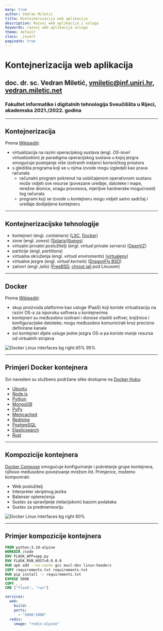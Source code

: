 ```yaml
---
marp: true
author: Vedran Miletić
title: Kontejnerizacija web aplikacija
description: Razvoj web aplikacija i usluga
keywords: razvoj web aplikacija usluga
theme: default
class: _invert
paginate: true
---
```


<style>
section {
  font-family: 'Fira Sans', sans-serif;
}
code {
  font-family: 'Fira Code', monospace;
}
</style>

# Kontejnerizacija web aplikacija

## doc. dr. sc. Vedran Miletić, vmiletic@inf.uniri.hr, [vedran.miletic.net](https://vedran.miletic.net/)

### Fakultet informatike i digitalnih tehnologija Sveučilišta u Rijeci, akademska 2021./2022. godina

---

## Kontejnerizacija

Prema [Wikipediji](https://en.wikipedia.org/wiki/OS-level_virtualization):

* virtualizacija na razini operacijskog sustava (engl. *OS-level virtualization*) je paradigma operacijskog sustava u kojoj jezgra omogućuje postojanje više izoliranih instanci korisničkog prostora
* s gledišta programa koji se u njima izvode mogu izgledati kao prava računala
    - računalni program pokrenut na uobičajenom operativnom sustavu može vidjeti sve resurse (povezane uređaje, datoteke i mape, mrežne dionice, snagu procesora, mjerljive hardverske mogućnosti) tog računala
    - programi koji se izvode u kontejneru mogu vidjeti samo sadržaj i uređaje dodijeljene kontejneru

---

## Kontejnerizacijske tehnologije

* kontejneri (engl. *containers*) ([LXC](https://linuxcontainers.org/), [Docker](https://www.docker.com/))
* zone (engl. *zones*) ([Solaris](https://www.oracle.com/solaris/)/[illumos](https://illumos.org/))
* virtualni privatni poslužitelji (engl. *virtual private servers*) ([OpenVZ](https://openvz.org/))
* particije (engl. *partitions*)
* virtualna okruženja (engl. *virtual enviroments*) ([virtualenv](https://virtualenv.pypa.io/))
* virtualne jezgre (engl. *virtual kernels*) ([DragonFly BSD](https://www.dragonflybsd.org/))
* zatvori (engl. *jails*) ([FreeBSD](https://www.freebsd.org/), [chroot jail](https://en.wikipedia.org/wiki/Chroot) pod Linuxom)

---

## Docker

Prema [Wikipediji](https://en.wikipedia.org/wiki/Docker_(software)):

* skup proizvoda platforme kao usluge (PaaS) koji koriste virtualizaciju na razini OS-a za isporuku softvera u kontejnerima
* kontejneri su međusobno izolirani i donose vlastiti softver, knjižnice i konfiguracijske datoteke; mogu međusobno komunicirati kroz precizno definirane kanale
* svi kontejneri dijele usluge jedne jezgra OS-a pa koriste manje resursa od virtualnih strojeva

![Docker Linux interfaces bg right:45% 95%](https://upload.wikimedia.org/wikipedia/commons/0/09/Docker-linux-interfaces.svg)

---

## Primjeri Docker kontejnera

Svi navedeni su službeno podržane slike dostupne na [Docker Hubu](https://hub.docker.com/):

* [Ubuntu](https://hub.docker.com/_/ubuntu)
* [Node.js](https://hub.docker.com/_/node)
* [Python](https://hub.docker.com/_/python)
* [MongoDB](https://hub.docker.com/_/mongo)
* [PyPy](https://hub.docker.com/_/pypy)
* [Memcached](https://hub.docker.com/_/memcached)
* [Redmine](https://hub.docker.com/_/redmine)
* [PostgreSQL](https://hub.docker.com/_/postgres)
* [Elasticsearch](https://hub.docker.com/_/elasticsearch)
* [Rust](https://hub.docker.com/_/rust)

---

## Kompozicije kontejnera

[Docker Compose](https://docs.docker.com/compose/) omogućuje konfiguriranje i pokretanje grupe kontejnera,  njihovo međusobno povezivanje mrežom itd. Primjerice, možemo komponirati:

* Web poslužitelj
* Interpreter skriptnog jezika
* Balanser opterećenja
* Sustav za upravljanje (relacijskom) bazom podataka
* Sustav za predmemeoriju

![Docker Linux interfaces bg right 60%](https://www.unixmen.com/wp-content/uploads/2017/06/docker-compose-logo.png)

---

## Primjer kompozicije kontejnera

``` dockerfile
FROM python:3.10-alpine
WORKDIR /code
ENV FLASK_APP=app.py
ENV FLASK_RUN_HOST=0.0.0.0
RUN apk add --no-cache gcc musl-dev linux-headers
COPY requirements.txt requirements.txt
RUN pip install -r requirements.txt
EXPOSE 5000
COPY . .
CMD ["flask", "run"]
```

``` yaml
services:
  web:
    build: .
    ports:
      - "5000:5000"
  redis:
    image: "redis:alpine"
```

